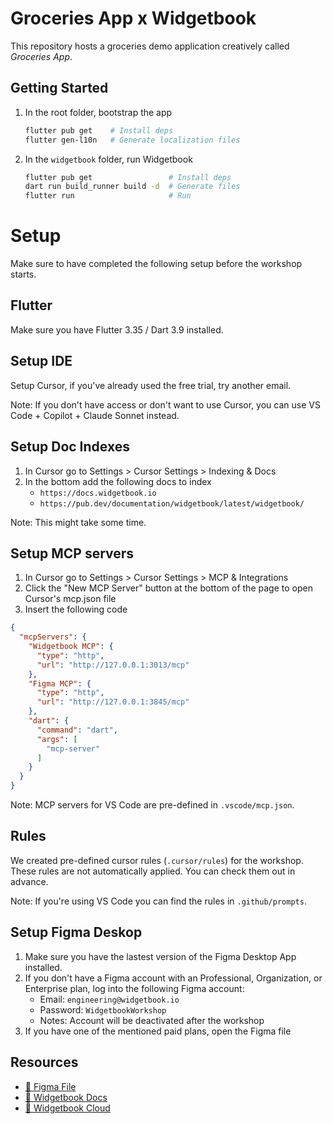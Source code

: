 # Groceries App x Widgetbook

This repository hosts a groceries demo application creatively called _Groceries App_.

## Getting Started

1. In the root folder, bootstrap the app

   ```bash
   flutter pub get    # Install deps
   flutter gen-l10n   # Generate localization files
   ```

1. In the `widgetbook` folder, run Widgetbook

   ```bash
   flutter pub get                 # Install deps
   dart run build_runner build -d  # Generate files
   flutter run                     # Run
   ```

# Setup

Make sure to have completed the following setup before the workshop starts. 

## Flutter

Make sure you have Flutter 3.35 / Dart 3.9 installed.

## Setup IDE

Setup Cursor, if you've already used the free trial, try another email. 

Note: If you don't have access or don't want to use Cursor, you can use VS Code + Copilot + Claude Sonnet instead. 

## Setup Doc Indexes

1. In Cursor go to Settings > Cursor Settings > Indexing & Docs
1. In the bottom add the following docs to index
   - `https://docs.widgetbook.io` 
   - `https://pub.dev/documentation/widgetbook/latest/widgetbook/`

Note: This might take some time. 

## Setup MCP servers

1. In Cursor go to Settings > Cursor Settings > MCP & Integrations
1. Click the "New MCP Server" button at the bottom of the page to open Cursor's mcp.json file
1. Insert the following code

```json
{
  "mcpServers": {
    "Widgetbook MCP": {
      "type": "http",
      "url": "http://127.0.0.1:3013/mcp"
    },
    "Figma MCP": {
      "type": "http",
      "url": "http://127.0.0.1:3845/mcp"
    },
    "dart": {
      "command": "dart",
      "args": [
        "mcp-server"
      ]
    }
  }
}
```

Note: MCP servers for VS Code are pre-defined in `.vscode/mcp.json`. 

## Rules

We created pre-defined cursor rules (`.cursor/rules`) for the workshop. 
These rules are not automatically applied. 
You can check them out in advance. 

Note: If you're using VS Code you can find the rules in `.github/prompts`. 

## Setup Figma Deskop

1. Make sure you have the lastest version of the Figma Desktop App installed. 
1. If you don't have a Figma account with an Professional, Organization, or Enterprise plan, log into the following Figma account:
   - Email: `engineering@widgetbook.io`
   - Password: `WidgetbookWorkshop`
   - Notes: Account will be deactivated after the workshop 
1. If you have one of the mentioned paid plans, open the Figma file

## Resources

- [🔗 Figma File](https://www.figma.com/design/HsANkdhbsCNTkXBzNJRNLD/Groceries-Demo?node-id=7225-2991&t=4oLAnrUYEax8YzGo-1)
- [🔗 Widgetbook Docs](https://docs.widgetbook.io/)
- [🔗 Widgetbook Cloud](https://app.widgetbook.io/)
